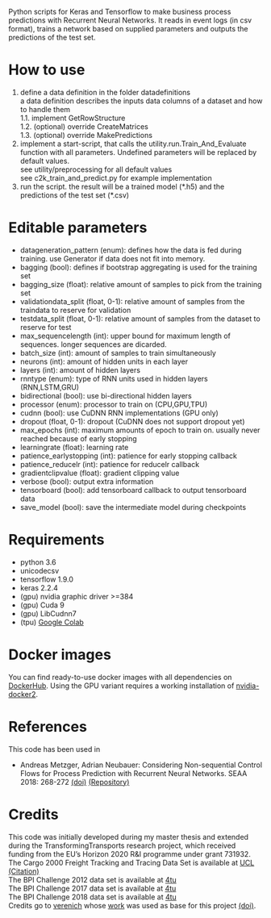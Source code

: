 Python scripts for Keras and Tensorflow to make business process predictions with Recurrent Neural Networks. It reads in event logs (in csv format), trains a network based on supplied parameters and outputs the predictions of the test set.

# How to use
1. define a data definition in the folder datadefinitions  
    a data definition describes the inputs data columns of a dataset and how to handle them  
    1.1. implement GetRowStructure  
    1.2. (optional) override CreateMatrices  
    1.3. (optional) override MakePredictions  
2. implement a start-script, that calls the utility.run.Train_And_Evaluate function with all parameters. Undefined parameters will be replaced by default values.  
    see utility/preprocessing for all default values  
    see c2k_train_and_predict.py for example implementation  
3. run the script. the result will be a trained model (\*.h5) and the predictions of the test set (\*.csv)

# Editable parameters
* datageneration_pattern (enum): defines how the data is fed during training. use Generator if data does not fit into memory.
* bagging (bool): defines if bootstrap aggregating is used for the training set 
* bagging_size (float): relative amount of samples to pick from the training set
* validationdata_split (float, 0-1): relative amount of samples from the traindata to reserve for validation
* testdata_split (float, 0-1): relative amount of samples from the dataset to reserve for test
* max_sequencelength (int): upper bound for maximum length of sequences. longer sequences are dicarded.
* batch_size (int): amount of samples to train simultaneously
* neurons (int): amount of hidden units in each layer
* layers (int): amount of hidden layers
* rnntype (enum): type of RNN units used in hidden layers (RNN,LSTM,GRU)
* bidirectional (bool): use bi-directional hidden layers
* processor (enum): processor to train on (CPU,GPU,TPU)
* cudnn (bool): use CuDNN RNN implementations (GPU only)
* dropout (float, 0-1): dropout (CuDNN does not support dropout yet)
* max_epochs (int): maximum amounts of epoch to train on. usually never reached because of early stopping
* learningrate (float): learning rate
* patience_earlystopping (int): patience for early stopping callback
* patience_reducelr (int): patience for reducelr callback
* gradientclipvalue (float): gradient clipping value
* verbose (bool): output extra information
* tensorboard (bool): add tensorboard callback to output tensorboard data
* save_model (bool): save the intermediate model during checkpoints

# Requirements
* python 3.6
* unicodecsv
* tensorflow 1.9.0
* keras 2.2.4
* (gpu) nvidia graphic driver >=384
* (gpu) Cuda 9
* (gpu) LibCudnn7
* (tpu) [Google Colab](https://colab.research.google.com/)

# Docker images
You can find ready-to-use docker images with all dependencies on [DockerHub](https://cloud.docker.com/repository/docker/chemsorly/keras-tensorflow). Using the GPU variant requires a working installation of [nvidia-docker2](https://github.com/NVIDIA/nvidia-docker).

# References
This code has been used in
* Andreas Metzger, Adrian Neubauer: Considering Non-sequential Control Flows for Process Prediction with Recurrent Neural Networks. SEAA 2018: 268-272 [(doi)](https://doi.org/10.1109/SEAA.2018.00051) [(Repository)](https://github.com/Chemsorly/BusinessProcessOutcomePrediction)

# Credits
This code was initially developed during my master thesis and extended during the TransformingTransports research project, which received funding from the EU’s Horizon 2020 R&I programme under grant 731932.  
The Cargo 2000 Freight Tracking and Tracing Data Set is available at [UCL](https://archive.ics.uci.edu/ml/datasets/Cargo+2000+Freight+Tracking+and+Tracing) [(Citation)](http://dx.doi.org/10.1109/TSMC.2014.2347265)  
The BPI Challenge 2012 data set is available at [4tu](https://data.4tu.nl/repository/uuid:3926db30-f712-4394-aebc-75976070e91f)  
The BPI Challenge 2017 data set is available at [4tu](https://data.4tu.nl/repository/uuid:5f3067df-f10b-45da-b98b-86ae4c7a310b)  
The BPI Challenge 2018 data set is available at [4tu](https://data.4tu.nl/repository/uuid:3301445f-95e8-4ff0-98a4-901f1f204972)  
Credits go to [verenich](https://github.com/verenich) whose [work](https://github.com/verenich/ProcessSequencePrediction) was used as base for this project [(doi)](https://doi.org/10.1007/978-3-319-59536-8_30).